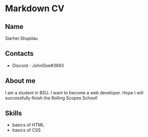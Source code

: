 # Markdown CV

## Name

Siarhei Shupilau

## Contacts

- Discord - JohnDoe#3693

## About me

I am a student in BSU. I want to become a web developer. Hope I will successfully finish the Rolling Scopes School!

## Skills

- basics of HTML
- basics of CSS
